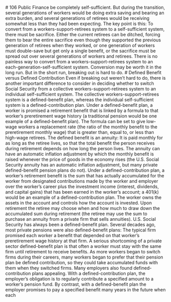 \# 106 Public Finance be completely self-sufficient. But during the transition, several generations of workers would be doing extra saving and bearing an extra burden, and several generations of retirees would be receiving somewhat less than they had been expecting. The key point is this: To convert from a workers-support-retirees system to a self-sufficient system, there must be sacrifice. Either the current retirees can be ditched, forcing them to bear the entire sacrifice even though they supported the previous generation of retirees when they worked, or one generation of workers must double-save but get only a single benefit, or the sacrifice must be spread out over several generations of workers and retirees. There is no painless way to convert from a workers-support-retirees system to an each-generation-self-sufficient system. Conversion may be worth it in the long run. But in the short run, breaking out is hard to do. # Defined Benefit versus Defined Contribution Even if breaking out weren’t hard to do, there is another important difference to consider in deciding whether to switch Social Security from a collective workers-support-retirees system to an individual self-sufficient system. The collective workers-support-retirees system is a defined-benefit plan, whereas the individual self-sufficient system is a defined-contribution plan. Under a defined-benefit plan, a worker is promised a retirement benefit that is linked by a formula to that worker’s preretirement wage history (a traditional pension would be one example of a defined-benefit plan). The formula can be set to give low-wage workers a replacement rate (the ratio of the monthly benefit to the preretirement monthly wage) that is greater than, equal to, or less than high-wage retirees. The defined benefit is an annuity: It is paid monthly for as long as the retiree lives, so that the total benefit the person receives during retirement depends on how long the person lives. The annuity can have an automatic inflation adjustment by which the monthly benefit is raised whenever the price of goods in the economy rises (the U.S. Social Security annuity has an automatic inflation adjustment, but many private defined-benefit pension plans do not). Under a defined-contribution plan, a worker’s retirement benefit is the sum that has actually accumulated for the worker from designated contributions made by the worker and employer over the worker’s career plus the investment income (interest, dividends, and capital gains) that has been earned in the worker’s account; a 401(k) would be an example of a defined-contribution plan. The worker owns the assets in the account and controls how the account is invested. Upon retirement the retiree may choose when and how much to draw down the accumulated sum during retirement (the retiree may use the sum to purchase an annuity from a private firm that sells annuities). U.S. Social Security has always been a defined-benefit plan. Several decades ago, most private pensions were also defined-benefit plans: The typical firm promised each worker a benefit that depended on that worker’s preretirement wage history at that firm. A serious shortcoming of a private sector defined-benefit plan is that often a worker must stay with the same firm until retirement to receive benefits. As more workers began to switch firms during their careers, many workers began to prefer that their pension plan be defined contribution, so they could take accumulated funds with them when they switched firms. Many employers also found defined-contribution plans appealing. With a defined-contribution plan, the employer’s obligation is to regularly contribute a specified amount to a worker’s pension fund. By contrast, with a defined-benefit plan the employer promises to pay a specified benefit many years in the future when each